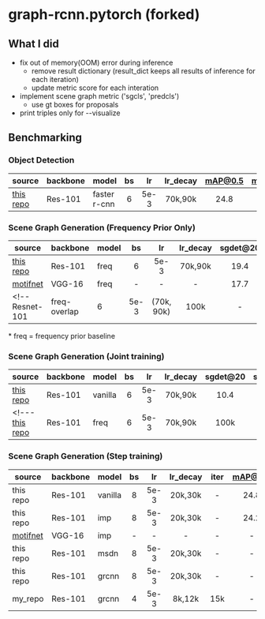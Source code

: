 # graph-rcnn.pytorch (forked)

## What I did
- fix out of memory(OOM) error during inference
  - remove result dictionary (result_dict keeps all results of inference for each iteration)
  - update metric score for each interation
- implement scene graph metric ('sgcls', 'predcls')
  - use gt boxes for proposals
- print triples only for --visualize

## Benchmarking

### Object Detection

source  | backbone | model | bs | lr  | lr_decay | mAP@0.5 | mAP@0.50:0.95
--------|--------|--------|:------:|:------:|:-------:|:------:|:------:
[this repo](https://drive.google.com/open?id=1THLvK8q2VRx6K3G7BGo0FCe-D0EWP9o1) | Res-101 | faster r-cnn | 6 | 5e-3 | 70k,90k | 24.8 | 12.8

### Scene Graph Generation (Frequency Prior Only)
source | backbone | model | bs | lr | lr_decay | sgdet@20 | sgdet@50 | sgdet@100
-------|--------|--------|:------:|:-------:|:------:|:------:|:-------:|:-------:
[this repo](https://drive.google.com/open?id=1Vb-gX3_OLhzgdNseXgS_2DiLmJ8qiG8P) | Res-101 | freq | 6 | 5e-3 | 70k,90k | 19.4 | 25.0 | 28.5
[motifnet](https://github.com/rowanz/neural-motifs) | VGG-16 | freq | - | - | - | 17.7 | 23.5 | 27.6
<!-- Resnet-101 | freq-overlap | 6 | 5e-3 | (70k, 90k) | 100k | - | - | - -->
\* freq = frequency prior baseline

### Scene Graph Generation (Joint training)
source | backbone | model | bs | lr | lr_decay | sgdet@20 | sgdet@50 | sgdet@100
-------|--------|--------|:------:|:-------:|:------:|:------:|:-------:|:-------:
[this repo](https://drive.google.com/open?id=1Vb-gX3_OLhzgdNseXgS_2DiLmJ8qiG8P) | Res-101 | vanilla | 6 | 5e-3 | 70k,90k | 10.4 | 14.3 | 16.8
<!---[this repo](https://drive.google.com/open?id=1Vb-gX3_OLhzgdNseXgS_2DiLmJ8qiG8P) | Res-101 | freq | 6 | 5e-3 | 70k,90k | 100k | 19.4 | 25.0 | 28.5-->

### Scene Graph Generation (Step training)
source | backbone | model | bs | lr | lr_decay | iter | mAP@0.5 | sgdet@20 | sgdet@50 | sgdet@100
-------|--------|--------|:------:|:-------:|:------:|:------:|:-------:|:-------:|:-------:|:-------:
this repo | Res-101 | vanilla | 8 | 5e-3 | 20k,30k | - | 24.8 | 10.5 | 13.8 | 16.1
this repo | Res-101 | imp | 8 | 5e-3 | 20k,30k | - | 24.2 |16.7 | 21.7 | 25.2
[motifnet](https://github.com/rowanz/neural-motifs) | VGG-16 | imp | -| - | - | - | - | 14.6 | 20.7 | 24.5
this repo | Res-101 | msdn | 8 | 5e-3 | 20k,30k | - | - | - | - | -
this repo | Res-101 | grcnn | 8 | 5e-3 | 20k,30k | - | - | - | - | -
my_repo | Res-101 | grcnn | 4 | 5e-3 | 8k,12k | 15k | - | 12.9 | 17.8 | 20.8

